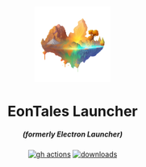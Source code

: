 <p align="center"><img src="./app/assets/images/SealCircle.png" width="150px" height="150px" alt="aventium softworks"></p>

<h1 align="center">EonTales Launcher</h1>

<em><h5 align="center">(formerly Electron Launcher)</h5></em>

[<p align="center"><img src="https://img.shields.io/github/actions/workflow/status/Juloass/EonTales-Launcher/build.yml?branch=main&style=for-the-badge" alt="gh actions">](https://github.com/Juloass/EonTales-Launcher/actions) [<img src="https://img.shields.io/github/downloads/Juloass/EonTales-Launcher/total.svg?style=for-the-badge" alt="downloads">](https://github.com/Juloass/EonTales-Launcher/releases)</p>
